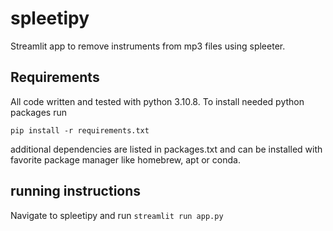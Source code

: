 # spleetipy
Streamlit app to remove instruments from mp3 files using spleeter.

## Requirements
All code written and tested with python 3.10.8.
To install needed python packages run
```
pip install -r requirements.txt 
```
additional dependencies are listed in packages.txt and can be installed with favorite package manager like homebrew, apt or conda.

## running instructions
Navigate to spleetipy and run
`streamlit run app.py`
